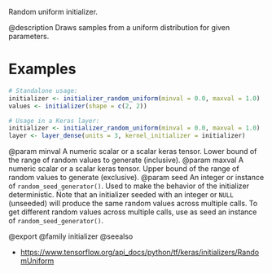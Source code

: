 Random uniform initializer.

@description
Draws samples from a uniform distribution for given parameters.

# Examples

```r
# Standalone usage:
initializer <- initializer_random_uniform(minval = 0.0, maxval = 1.0)
values <- initializer(shape = c(2, 2))
```


```r
# Usage in a Keras layer:
initializer <- initializer_random_uniform(minval = 0.0, maxval = 1.0)
layer <- layer_dense(units = 3, kernel_initializer = initializer)
```

@param minval A numeric scalar or a scalar keras tensor. Lower bound of the
    range of random values to generate (inclusive).
@param maxval A numeric scalar or a scalar keras tensor. Upper bound of the
    range of random values to generate (exclusive).
@param seed An integer or instance of
    `random_seed_generator()`.
    Used to make the behavior of the initializer
    deterministic. Note that an initializer seeded with an integer
    or `NULL` (unseeded) will produce the same random values
    across multiple calls. To get different random values
    across multiple calls, use as seed an instance
    of `random_seed_generator()`.

@export
@family initializer
@seealso
+ <https://www.tensorflow.org/api_docs/python/tf/keras/initializers/RandomUniform>
